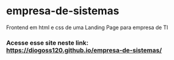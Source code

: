 # empresa-de-sistemas
Frontend em html e css de uma Landing Page para empresa de TI

### Acesse esse site neste link: https://diogoss120.github.io/empresa-de-sistemas/
